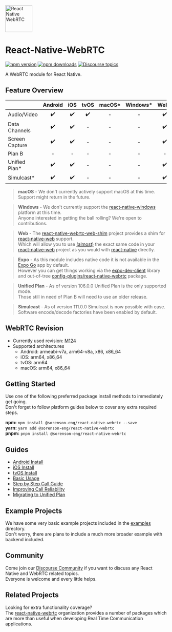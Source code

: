 [<img src="https://avatars.githubusercontent.com/u/42463376" alt="React Native WebRTC" style="height: 6em;" />](https://github.com/react-native-webrtc/react-native-webrtc)

# React-Native-WebRTC

[![npm version](https://img.shields.io/npm/v/react-native-webrtc)](https://www.npmjs.com/package/react-native-webrtc)
[![npm downloads](https://img.shields.io/npm/dm/react-native-webrtc)](https://www.npmjs.com/package/react-native-webrtc)
[![Discourse topics](https://img.shields.io/discourse/topics?server=https%3A%2F%2Freact-native-webrtc.discourse.group%2F)](https://react-native-webrtc.discourse.group/)

A WebRTC module for React Native.

## Feature Overview

|  | Android | iOS | tvOS | macOS* | Windows* | Web* | Expo* |
| :- | :-: | :-: | :-: | :-: | :-: | :-: | :-: |
| Audio/Video | :heavy_check_mark: | :heavy_check_mark: | :heavy_check_mark: | - | - | :heavy_check_mark: | :heavy_check_mark: |
| Data Channels | :heavy_check_mark: | :heavy_check_mark: | - | - | - | :heavy_check_mark: | :heavy_check_mark: |
| Screen Capture | :heavy_check_mark: | :heavy_check_mark: | - | - | - | :heavy_check_mark: | :heavy_check_mark: |
| Plan B | - | - | - | - | - | - | - |
| Unified Plan* | :heavy_check_mark: | :heavy_check_mark: | - | - | - | :heavy_check_mark: | :heavy_check_mark: |
| Simulcast* | :heavy_check_mark: | :heavy_check_mark: | - | - | - | :heavy_check_mark: | :heavy_check_mark: |

> **macOS** - We don't currently actively support macOS at this time.  
Support might return in the future.

> **Windows** - We don't currently support the [react-native-windows](https://github.com/microsoft/react-native-windows) platform at this time.  
Anyone interested in getting the ball rolling? We're open to contributions.

> **Web** - The [react-native-webrtc-web-shim](https://github.com/react-native-webrtc/react-native-webrtc-web-shim) project provides a shim for [react-native-web](https://github.com/necolas/react-native-web) support.  
Which will allow you to use [(almost)](https://github.com/react-native-webrtc/react-native-webrtc-web-shim/tree/main#setup) the exact same code in your [react-native-web](https://github.com/necolas/react-native-web) project as you would with [react-native](https://reactnative.dev/) directly.  

> **Expo** - As this module includes native code it is not available in the [Expo Go](https://expo.dev/client) app by default.  
However you can get things working via the [expo-dev-client](https://docs.expo.dev/development/getting-started/) library and out-of-tree [config-plugins/react-native-webrtc](https://github.com/expo/config-plugins/tree/master/packages/react-native-webrtc) package.  

> **Unified Plan** - As of version 106.0.0 Unified Plan is the only supported mode.  
Those still in need of Plan B will need to use an older release.

> **Simulcast** - As of version 111.0.0 Simulcast is now possible with ease.  
Software encode/decode factories have been enabled by default.

## WebRTC Revision

* Currently used revision: [M124](https://github.com/jitsi/webrtc/tree/M124)
* Supported architectures
  * Android: armeabi-v7a, arm64-v8a, x86, x86_64
  * iOS: arm64, x86_64
  * tvOS: arm64
  * macOS: arm64, x86_64

## Getting Started

Use one of the following preferred package install methods to immediately get going.  
Don't forget to follow platform guides below to cover any extra required steps.  

**npm:** `npm install @sorenson-eng/react-native-webrtc --save`  
**yarn:** `yarn add @sorenson-eng/react-native-webrtc`  
**pnpm:** `pnpm install @sorenson-eng/react-native-webrtc`

## Guides

- [Android Install](./Documentation/AndroidInstallation.md)
- [iOS Install](./Documentation/iOSInstallation.md)
- [tvOS Install](./Documentation/tvOSInstallation.md)
- [Basic Usage](./Documentation/BasicUsage.md)
- [Step by Step Call Guide](./Documentation/CallGuide.md)
- [Improving Call Reliability](./Documentation/ImprovingCallReliability.md)
- [Migrating to Unified Plan](https://docs.google.com/document/d/1-ZfikoUtoJa9k-GZG1daN0BU3IjIanQ_JSscHxQesvU/edit#heading=h.wuu7dx8tnifl)

## Example Projects

We have some very basic example projects included in the [examples](./examples) directory.  
Don't worry, there are plans to include a much more broader example with backend included.  

## Community

Come join our [Discourse Community](https://react-native-webrtc.discourse.group/) if you want to discuss any React Native and WebRTC related topics.  
Everyone is welcome and every little helps.  

## Related Projects

Looking for extra functionality coverage?  
The [react-native-webrtc](https://github.com/react-native-webrtc) organization provides a number of packages which are more than useful when developing Real Time Communication applications.  
